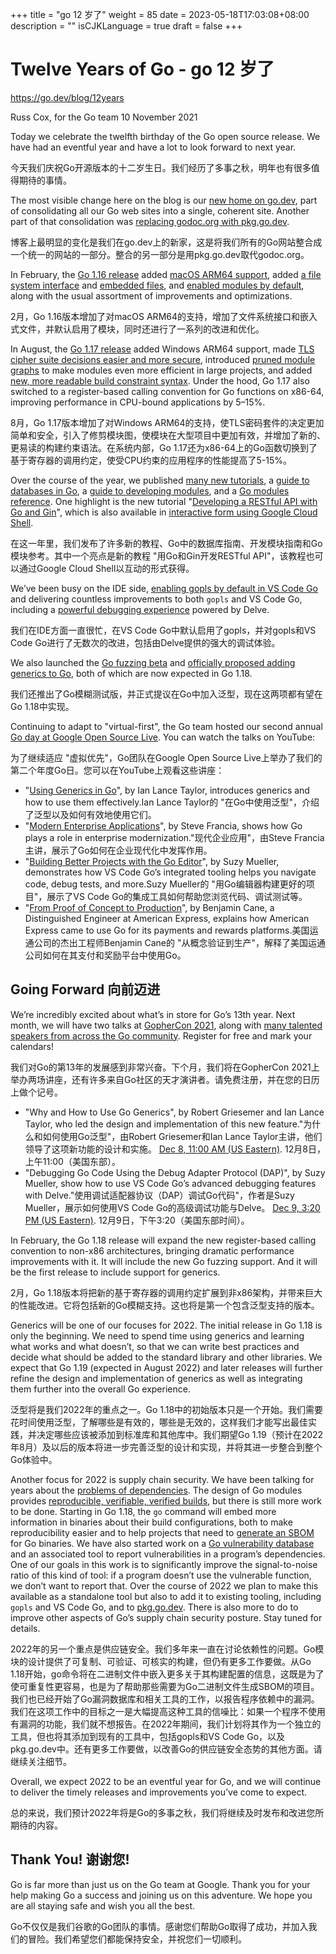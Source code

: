 +++
title = "go 12 岁了"
weight = 85
date = 2023-05-18T17:03:08+08:00
description = ""
isCJKLanguage = true
draft = false
+++

# Twelve Years of Go - go 12 岁了

https://go.dev/blog/12years

Russ Cox, for the Go team
10 November 2021

Today we celebrate the twelfth birthday of the Go open source release. We have had an eventful year and have a lot to look forward to next year.

今天我们庆祝Go开源版本的十二岁生日。我们经历了多事之秋，明年也有很多值得期待的事情。

The most visible change here on the blog is our [new home on go.dev](https://go.dev/blog/tidy-web), part of consolidating all our Go web sites into a single, coherent site. Another part of that consolidation was [replacing godoc.org with pkg.go.dev](https://go.dev/blog/godoc.org-redirect).

博客上最明显的变化是我们在go.dev上的新家，这是将我们所有的Go网站整合成一个统一的网站的一部分。整合的另一部分是用pkg.go.dev取代godoc.org。

In February, the [Go 1.16 release](https://go.dev/blog/go1.16) added [macOS ARM64 support](https://go.dev/blog/ports), added [a file system interface](https://go.dev/pkg/io/fs) and [embedded files](https://go.dev/pkg/embed), and [enabled modules by default](https://go.dev/blog/go116-module-changes), along with the usual assortment of improvements and optimizations.

2月，Go 1.16版本增加了对macOS ARM64的支持，增加了文件系统接口和嵌入式文件，并默认启用了模块，同时还进行了一系列的改进和优化。

In August, the [Go 1.17 release](https://go.dev/blog/go1.17) added Windows ARM64 support, made [TLS cipher suite decisions easier and more secure](https://go.dev/blog/tls-cipher-suites), introduced [pruned module graphs](https://go.dev/doc/go1.17#go-command) to make modules even more efficient in large projects, and added [new, more readable build constraint syntax](https://pkg.go.dev/cmd/go#hdr-Build_constraints). Under the hood, Go 1.17 also switched to a register-based calling convention for Go functions on x86-64, improving performance in CPU-bound applications by 5–15%.

8月，Go 1.17版本增加了对Windows ARM64的支持，使TLS密码套件的决定更加简单和安全，引入了修剪模块图，使模块在大型项目中更加有效，并增加了新的、更易读的构建约束语法。在系统内部，Go 1.17还为x86-64上的Go函数切换到了基于寄存器的调用约定，使受CPU约束的应用程序的性能提高了5-15%。

Over the course of the year, we published [many new tutorials](https://go.dev/doc/tutorial/), a [guide to databases in Go](https://go.dev/doc/database/), a [guide to developing modules](https://go.dev/doc/#developing-modules), and a [Go modules reference](https://go.dev/ref/mod). One highlight is the new tutorial "[Developing a RESTful API with Go and Gin](https://go.dev/doc/tutorial/web-service-gin)", which is also available in [interactive form using Google Cloud Shell](https://go.dev/s/cloud-shell-web-tutorial).

在这一年里，我们发布了许多新的教程、Go中的数据库指南、开发模块指南和Go模块参考。其中一个亮点是新的教程 "用Go和Gin开发RESTful API"，该教程也可以通过Google Cloud Shell以互动的形式获得。

We’ve been busy on the IDE side, [enabling gopls by default in VS Code Go](https://go.dev/blog/gopls-vscode-go) and delivering countless improvements to both `gopls` and VS Code Go, including a [powerful debugging experience](https://github.com/golang/vscode-go/blob/master/docs/debugging.md) powered by Delve.

我们在IDE方面一直很忙，在VS Code Go中默认启用了gopls，并对gopls和VS Code Go进行了无数次的改进，包括由Delve提供的强大的调试体验。

We also launched the [Go fuzzing beta](https://go.dev/blog/fuzz-beta) and [officially proposed adding generics to Go](https://go.dev/blog/generics-proposal), both of which are now expected in Go 1.18.

我们还推出了Go模糊测试版，并正式提议在Go中加入泛型，现在这两项都有望在Go 1.18中实现。

Continuing to adapt to "virtual-first", the Go team hosted our second annual [Go day at Google Open Source Live](https://opensourcelive.withgoogle.com/events/go-day-2021). You can watch the talks on YouTube:

为了继续适应 "虚拟优先"，Go团队在Google Open Source Live上举办了我们的第二个年度Go日。您可以在YouTube上观看这些讲座：

- "[Using Generics in Go](https://www.youtube.com/watch?v=nr8EpUO9jhw)", by Ian Lance Taylor, introduces generics and how to use them effectively.Ian Lance Taylor的 "在Go中使用泛型"，介绍了泛型以及如何有效地使用它们。
- "[Modern Enterprise Applications](https://www.youtube.com/watch?v=5fgG1qZaV4w)", by Steve Francia, shows how Go plays a role in enterprise modernization."现代企业应用"，由Steve Francia主讲，展示了Go如何在企业现代化中发挥作用。
- "[Building Better Projects with the Go Editor](https://www.youtube.com/watch?v=jMyzsp2E_0U)", by Suzy Mueller, demonstrates how VS Code Go’s integrated tooling helps you navigate code, debug tests, and more.Suzy Mueller的 "用Go编辑器构建更好的项目"，展示了VS Code Go的集成工具如何帮助您浏览代码、调试测试等。
- "[From Proof of Concept to Production](https://www.youtube.com/watch?v=e7PtBOsTpXE)", by Benjamin Cane, a Distinguished Engineer at American Express, explains how American Express came to use Go for its payments and rewards platforms.美国运通公司的杰出工程师Benjamin Cane的 "从概念验证到生产"，解释了美国运通公司如何在其支付和奖励平台中使用Go。

## Going Forward 向前迈进

We’re incredibly excited about what’s in store for Go’s 13th year. Next month, we will have two talks at [GopherCon 2021](https://www.gophercon.com/), along with [many talented speakers from across the Go community](https://www.gophercon.com/agenda). Register for free and mark your calendars!

我们对Go的第13年的发展感到非常兴奋。下个月，我们将在GopherCon 2021上举办两场讲座，还有许多来自Go社区的天才演讲者。请免费注册，并在您的日历上做个记号。

- "Why and How to Use Go Generics", by Robert Griesemer and Ian Lance Taylor, who led the design and implementation of this new feature."为什么和如何使用Go泛型"，由Robert Griesemer和Ian Lance Taylor主讲，他们领导了这项新功能的设计和实施。
  [Dec 8, 11:00 AM (US Eastern)](https://www.gophercon.com/agenda/session/593015). 12月8日，上午11:00（美国东部）。
- "Debugging Go Code Using the Debug Adapter Protocol (DAP)", by Suzy Mueller, show how to use VS Code Go’s advanced debugging features with Delve."使用调试适配器协议（DAP）调试Go代码"，作者是Suzy Mueller，展示如何使用VS Code Go的高级调试功能与Delve。
  [Dec 9, 3:20 PM (US Eastern)](https://www.gophercon.com/agenda/session/593029). 12月9日，下午3:20（美国东部时间）。

In February, the Go 1.18 release will expand the new register-based calling convention to non-x86 architectures, bringing dramatic performance improvements with it. It will include the new Go fuzzing support. And it will be the first release to include support for generics.

2月，Go 1.18版本将把新的基于寄存器的调用约定扩展到非x86架构，并带来巨大的性能改进。它将包括新的Go模糊支持。这也将是第一个包含泛型支持的版本。

Generics will be one of our focuses for 2022. The initial release in Go 1.18 is only the beginning. We need to spend time using generics and learning what works and what doesn’t, so that we can write best practices and decide what should be added to the standard library and other libraries. We expect that Go 1.19 (expected in August 2022) and later releases will further refine the design and implementation of generics as well as integrating them further into the overall Go experience.

泛型将是我们2022年的重点之一。Go 1.18中的初始版本只是一个开始。我们需要花时间使用泛型，了解哪些是有效的，哪些是无效的，这样我们才能写出最佳实践，并决定哪些应该被添加到标准库和其他库中。我们期望Go 1.19（预计在2022年8月）及以后的版本将进一步完善泛型的设计和实现，并将其进一步整合到整个Go体验中。

Another focus for 2022 is supply chain security. We have been talking for years about the [problems of dependencies](https://research.swtch.com/deps). The design of Go modules provides [reproducible, verifiable, verified builds](https://research.swtch.com/vgo-repro), but there is still more work to be done. Starting in Go 1.18, the `go` command will embed more information in binaries about their build configurations, both to make reproducibility easier and to help projects that need to [generate an SBOM](https://en.wikipedia.org/wiki/Software_bill_of_materials) for Go binaries. We have also started work on a [Go vulnerability database](https://pkg.go.dev/golang.org/x/vuln) and an associated tool to report vulnerabilities in a program’s dependencies. One of our goals in this work is to significantly improve the signal-to-noise ratio of this kind of tool: if a program doesn’t use the vulnerable function, we don’t want to report that. Over the course of 2022 we plan to make this available as a standalone tool but also to add it to existing tooling, including `gopls` and VS Code Go, and to [pkg.go.dev](https://pkg.go.dev/). There is also more to do to improve other aspects of Go’s supply chain security posture. Stay tuned for details.

2022年的另一个重点是供应链安全。我们多年来一直在讨论依赖性的问题。Go模块的设计提供了可复制、可验证、可核实的构建，但仍有更多工作要做。从Go 1.18开始，go命令将在二进制文件中嵌入更多关于其构建配置的信息，这既是为了使可重复性更容易，也是为了帮助那些需要为Go二进制文件生成SBOM的项目。我们也已经开始了Go漏洞数据库和相关工具的工作，以报告程序依赖中的漏洞。我们在这项工作中的目标之一是大幅提高这种工具的信噪比：如果一个程序不使用有漏洞的功能，我们就不想报告。在2022年期间，我们计划将其作为一个独立的工具，但也将其添加到现有的工具中，包括gopls和VS Code Go，以及pkg.go.dev中。还有更多工作要做，以改善Go的供应链安全态势的其他方面。请继续关注细节。

Overall, we expect 2022 to be an eventful year for Go, and we will continue to deliver the timely releases and improvements you’ve come to expect.

总的来说，我们预计2022年将是Go的多事之秋，我们将继续及时发布和改进您所期待的内容。

## Thank You! 谢谢您!

Go is far more than just us on the Go team at Google. Thank you for your help making Go a success and joining us on this adventure. We hope you are all staying safe and wish you all the best.

Go不仅仅是我们谷歌的Go团队的事情。感谢您们帮助Go取得了成功，并加入我们的冒险。我们希望您们都能保持安全，并祝您们一切顺利。
